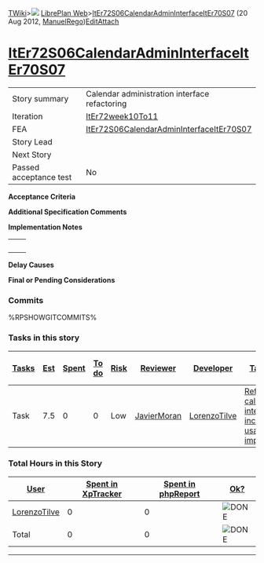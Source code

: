 [TWiki](Main_WebHome)&gt;![](/twiki/pub/TWiki/TWikiDocGraphics/web-bg-small.gif) [LibrePlan Web](LibrePlan_WebHome)&gt;[ItEr72S06CalendarAdminInterfaceItEr70S07](LibrePlan_ItEr72S06CalendarAdminInterfaceItEr70S07 "Topic revision: 5 (20 Aug 2012 - 09:52:52)") (20 Aug 2012, [ManuelRego](Main_ManuelRego))[Edit](LibrePlan_ItEr72S06CalendarAdminInterfaceItEr70S07?t=1520343667 "Edit this topic text")[Attach](/twiki/bin/attach/LibrePlan/ItEr72S06CalendarAdminInterfaceItEr70S07 "Attach an image or document to this topic")  

 [ItEr72S06CalendarAdminInterfaceItEr70S07](LibrePlan_ItEr72S06CalendarAdminInterfaceItEr70S07)
===============================================================================================

|                        |                                                                                                |
|------------------------|------------------------------------------------------------------------------------------------|
| Story summary          | Calendar administration interface refactoring                                                  |
| Iteration              | [ItEr72week10To11](LibrePlan_ItEr72week10To11)                                                 |
| FEA                    | [ItEr72S06CalendarAdminInterfaceItEr70S07](LibrePlan_ItEr72S06CalendarAdminInterfaceItEr70S07) |
| Story Lead             |                                                                                                |
| Next Story             |                                                                                                |
| Passed acceptance test | No                                                                                             |

**Acceptance Criteria**

**Additional Specification Comments**

**Implementation Notes**

|     |     |
|-----|-----|
|     |     |

**Delay Causes**

**Final or Pending Considerations**

###  Commits

%RPSHOWGITCOMMITS%

###  Tasks in this story

| [Tasks](LibrePlan_ItEr72S06CalendarAdminInterfaceItEr70S07?sortcol=0;table=2;up=0#sorted_table "Sort by this column") | [Est](LibrePlan_ItEr72S06CalendarAdminInterfaceItEr70S07?sortcol=1;table=2;up=0#sorted_table "Sort by this column") | [Spent](LibrePlan_ItEr72S06CalendarAdminInterfaceItEr70S07?sortcol=2;table=2;up=0#sorted_table "Sort by this column") | [To do](LibrePlan_ItEr72S06CalendarAdminInterfaceItEr70S07?sortcol=3;table=2;up=0#sorted_table "Sort by this column") | [Risk](LibrePlan_ItEr72S06CalendarAdminInterfaceItEr70S07?sortcol=4;table=2;up=0#sorted_table "Sort by this column") | [Reviewer](LibrePlan_ItEr72S06CalendarAdminInterfaceItEr70S07?sortcol=5;table=2;up=0#sorted_table "Sort by this column") | [Developer](LibrePlan_ItEr72S06CalendarAdminInterfaceItEr70S07?sortcol=6;table=2;up=0#sorted_table "Sort by this column") | [Task Name](LibrePlan_ItEr72S06CalendarAdminInterfaceItEr70S07?sortcol=7;table=2;up=0#sorted_table "Sort by this column") | [Start Date](LibrePlan_ItEr72S06CalendarAdminInterfaceItEr70S07?sortcol=8;table=2;up=0#sorted_table "Sort by this column") | [Est End Date](LibrePlan_ItEr72S06CalendarAdminInterfaceItEr70S07?sortcol=9;table=2;up=0#sorted_table "Sort by this column") | [End Date](LibrePlan_ItEr72S06CalendarAdminInterfaceItEr70S07?sortcol=10;table=2;up=0#sorted_table "Sort by this column") |
|-----------------------------------------------------------------------------------------------------------------------|---------------------------------------------------------------------------------------------------------------------|-----------------------------------------------------------------------------------------------------------------------|-----------------------------------------------------------------------------------------------------------------------|----------------------------------------------------------------------------------------------------------------------|--------------------------------------------------------------------------------------------------------------------------|---------------------------------------------------------------------------------------------------------------------------|---------------------------------------------------------------------------------------------------------------------------|----------------------------------------------------------------------------------------------------------------------------|------------------------------------------------------------------------------------------------------------------------------|---------------------------------------------------------------------------------------------------------------------------|
| Task                                                                                                                  | 7.5                                                                                                                 | 0                                                                                                                     | 0                                                                                                                     | Low                                                                                                                  | [JavierMoran](Main_JavierMoran)                                                                                          | [LorenzoTilve](Main_LorenzoTilve)                                                                                         | [Refactoring calendar interface to include some usability improvements](LibrePlan_AnA08S09CalendarAdminInterface#TasK1)   |                                                                                                                            |                                                                                                                              |                                                                                                                           |

###  Total Hours in this Story

| [User](LibrePlan_ItEr72S06CalendarAdminInterfaceItEr70S07?sortcol=0;table=3;up=0#sorted_table "Sort by this column") | [Spent in XpTracker](LibrePlan_ItEr72S06CalendarAdminInterfaceItEr70S07?sortcol=1;table=3;up=0#sorted_table "Sort by this column") | [Spent in phpReport](LibrePlan_ItEr72S06CalendarAdminInterfaceItEr70S07?sortcol=2;table=3;up=0#sorted_table "Sort by this column") | [Ok?](LibrePlan_ItEr72S06CalendarAdminInterfaceItEr70S07?sortcol=3;table=3;up=0#sorted_table "Sort by this column") |
|----------------------------------------------------------------------------------------------------------------------|------------------------------------------------------------------------------------------------------------------------------------|------------------------------------------------------------------------------------------------------------------------------------|---------------------------------------------------------------------------------------------------------------------|
| [LorenzoTilve](Main_LorenzoTilve)                                                                                    | 0                                                                                                                                  | 0                                                                                                                                  | ![DONE](/twiki/pub/TWiki/TWikiDocGraphics/choice-yes.gif "DONE")                                                    |
| Total                                                                                                                | 0                                                                                                                                  | 0                                                                                                                                  | ![DONE](/twiki/pub/TWiki/TWikiDocGraphics/choice-yes.gif "DONE")                                                    |

------------------------------------------------------------------------
